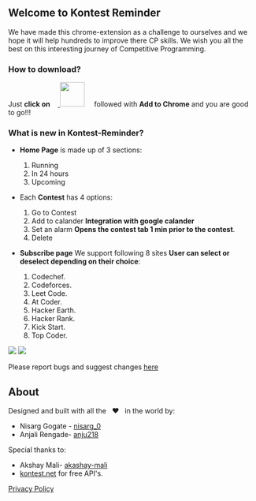 ## Welcome to Kontest Reminder

We have made this chrome-extension as a challenge to ourselves and we hope it will help hundreds to improve there CP skills. We wish you all the best on this interesting journey of Competitive Programming.

### How to download?
Just **click on** &nbsp;&nbsp;&nbsp;<a href = "https://chrome.google.com/webstore/detail/kontest-reminder/imdlnagpdjhelkapllclmdogjobpoihg"> <img src = "https://user-images.githubusercontent.com/60577767/122635964-58833400-d104-11eb-9bcd-4f78a6810f88.png" width="50" height="50" /></a> &nbsp;&nbsp;&nbsp; followed with **Add to Chrome** and you are good to go!!! 


### What is new in Kontest-Reminder?
- **Home Page** is made up of 3 sections:
  1. Running
  2. In 24 hours
  3. Upcoming 

- Each **Contest** has 4 options:
  1. Go to Contest
  2. Add to calander **Integration with google calander**
  3. Set an alarm **Opens the contest tab 1 min prior to the contest**.
  4. Delete 


- **Subscribe page** We support following 8 sites **User can select or deselect depending on their choice**:
  1. Codechef.
  2. Codeforces.
  3. Leet Code.
  4. At Coder.
  5. Hacker Earth.
  6. Hacker Rank.
  7. Kick Start.
  8. Top Coder.

<image src = "https://user-images.githubusercontent.com/60577767/122635742-3fc64e80-d103-11eb-814f-cfb5cc08126b.png"/>
<image src = "https://user-images.githubusercontent.com/60577767/122635711-24f3da00-d103-11eb-9dab-801218742329.png"/>


  
Please report bugs and suggest changes [here](https://forms.gle/VU4ge6wEmqKtzu7k7)

## About
<div>
<span class="text-muted">
Designed and built with all the &nbsp;
❤️
</span>
&nbsp; in the world by:
</span>
</div>

- Nisarg Gogate - [nisarg_0](https://github.com/nisarg0)
- Anjali Rengade- [anju218](https://github.com/anju218)

Special thanks to:
- Akshay Mali- [akashay-mali](https://github.com/akshay-mali)
- [kontest.net](https://www.kontests.net/) for free API's.


[Privacy Policy](https://anju218.github.io/Kontest_Reminder/)

